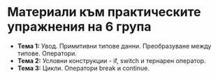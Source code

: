 # Материали към практическите упражнения на 6 група



 - **Тема  1:**  Увод. Примитивни типове данни. Преобразуване между типове. Оператори.
 - **Тема  2:**  Условни конструкции - if, switch и тернарен оператор.
 - **Тема  3:**  Цикли. Оператори break и continue.

